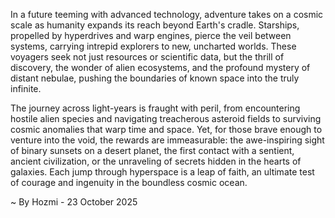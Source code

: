 
In a future teeming with advanced technology, adventure takes on a cosmic scale as humanity expands its reach beyond Earth's cradle. Starships, propelled by hyperdrives and warp engines, pierce the veil between systems, carrying intrepid explorers to new, uncharted worlds. These voyagers seek not just resources or scientific data, but the thrill of discovery, the wonder of alien ecosystems, and the profound mystery of distant nebulae, pushing the boundaries of known space into the truly infinite.

The journey across light-years is fraught with peril, from encountering hostile alien species and navigating treacherous asteroid fields to surviving cosmic anomalies that warp time and space. Yet, for those brave enough to venture into the void, the rewards are immeasurable: the awe-inspiring sight of binary sunsets on a desert planet, the first contact with a sentient, ancient civilization, or the unraveling of secrets hidden in the hearts of galaxies. Each jump through hyperspace is a leap of faith, an ultimate test of courage and ingenuity in the boundless cosmic ocean.

~ By Hozmi - 23 October 2025
